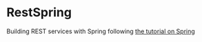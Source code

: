 # RestSpring
Building REST services with Spring following [the tutorial on Spring](https://spring.io/guides/tutorials/rest/)

